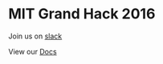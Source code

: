 # MIT Grand Hack 2016

Join us on [slack](https://slack.dev.validic.com)

View our [Docs](https://docs.validic.com)

